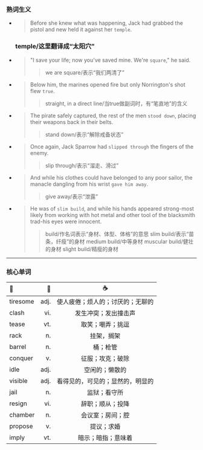 ### 熟词生义
* >Before she knew what was happening, Jack had grabbed the pistol and new held it against her `temple`.
   ### temple/这里翻译成“太阳穴” ###
* >"I save your life; now you've saved mine. We're `square`," he said.
   >> we are square/表示“我们两清了”
* >Below him, the marines opened fire but only Norrington's shot flew `true`.
   >> straight, in a direct line/当true做副词时，有“笔直地”的含义
* >The pirate safely captured, the rest of the men `stood down`, placing their weapons back in their belts.
   >> stand down/表示“解除戒备状态”
* >Once again, Jack Sparrow had `slipped through` the fingers of the enemy.
   >> slip through/表示“溜走、滑过”
* >And while his clothes could have belonged to any poor sailor, the manacle dangling from his wrist `gave him away`.
   >> give away/表示“泄露”
* >He was of `slim build`, and while his hands appeared strong-most likely from working with hot metal and other tool of the blacksmith
trad-his eyes were innocent.
   >> build/作名词表示“身材、体型、体格”的意思
   >> slim build/表示“苗条，纤瘦”的身材
   >> medium build/中等身材
   >> muscular build/健壮的身材
   >> slight build/精瘦的身材
---
### 核心单词
|:baby_bottle:|:beer:|:coffee:|
|:-----|-----:|:-----:|
|tiresome|adj.|使人疲倦；烦人的；讨厌的；无聊的|
|clash|vi.|发生冲突；发出撞击声|
|tease|vt.|取笑；嘲弄；挑逗|
|rack|n.|挂架，搁架|
|barrel|n.|桶；枪管|
|conquer|v.|征服；攻克；破除|
|idle|adj.|空闲的；懒散的|
|visible|adj.|看得见的，可见的；显然的，明显的|
|jail|n.|监狱；看守所|
|resign|vi.|辞职；顺从；投降|
|chamber|n.|会议室；房间；腔|
|propose|v.|提议；求婚|
|imply|vt.|暗示；暗指；意味着|
